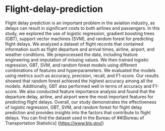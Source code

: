 # Flight-delay-prediction
Flight delay prediction is an important problem in the aviation industry, as delays can result in significant costs to both airlines and passengers. In this study, we explored the use of logistic regression, gradient boosting trees (GBT), support vector machines (SVM), and random forest for predicting flight delays. We analyzed a dataset of flight records that contained information such as flight departure and arrival times, airline, airport, and weather conditions. We preprocessed the data, including feature engineering and imputation of missing values. We then trained logistic regression, GBT, SVM, and random forest models using different combinations of features and hyperparameters. We evaluated the models using metrics such as accuracy, precision, recall, and F1-score. Our results showed that random forest achieved the highest accuracy among all the models. Additionally, GBT also performed well in terms of accuracy and F1-score. We also conducted feature importance analysis and found that the departure delay, airline, and airport were the most important features for predicting flight delays. Overall, our study demonstrates the effectiveness of logistic regression, GBT, SVM, and random forest for flight delay prediction and provides insights into the factors that contribute to flight delays.
You can find the dataset used in the Bureau of ##[Bureau of Transportation Statistics] (https://www.bts.gov/)
